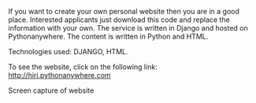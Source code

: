 If you want to create your own personal website then you are in a good place.
Interested applicants just download this code and replace the information with your own.
The service is written in Django and hosted on Pythonanywhere. The content is written in Python and HTML.

Technologies used: DJANGO, HTML.

To see the website, click on the following link: http://hiri.pythonanywhere.com


Screen capture of website
